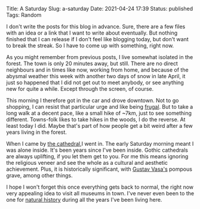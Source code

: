 Title: A Saturday
Slug: a-saturday
Date: 2021-04-24 17:39
Status: published
Tags: Random

I don't write the posts for this blog in advance. Sure, there are a few files with an idea or a link that I want to write about eventually.
But nothing finished
that I can release if I don't feel like blogging today, but don't want to break the streak. So I have to come up with something, right now.

As you might remember from previous posts, I live somewhat isolated in the forest. The town is only 20 minutes away, but still. There are no 
direct neighbours and in times like now, working from home, and because of the abysmal weather this week with another two days of snow in late
April, it just so happened that I did not get out to meet anybody, or see anything new for quite a while. Except through the screen, of course.

This morning I therefore got in the car and drove downtown. Not to go shopping, I can resist that particular urge and like being
[frugal]({filename}broken.md). But to take a long walk at a decent pace, like a small hike of ~7km, just to see something different.
Towns-folk likes to take hikes in the woods, I do the reverse. At least today I did. Maybe that's part of how people get
a bit weird after a few years living in the forest.

When I came by [the cathedral](https://en.wikipedia.org/wiki/Uppsala_Cathedral),I went in. The early Saturday morning meant I was alone inside.
It's been years since I've been inside. Gothic cathedrals are always uplifting, if you let them get to you. For me this means ignoring the
religious veneer and see the whole as a cultural and aesthetic achievement. Plus, it is historically significant, with
[Gustav Vasa's](https://en.wikipedia.org/wiki/Gustav_I_of_Sweden) pompous grave, among other things.

I hope I won't forget this once everything gets back to normal, the right now
very appealing idea to visit all museums in town. I've never even been to the
one for [natural history](http://www.evolutionsmuseet.uu.se/indexeng.html) during
all the years I've been living here.

